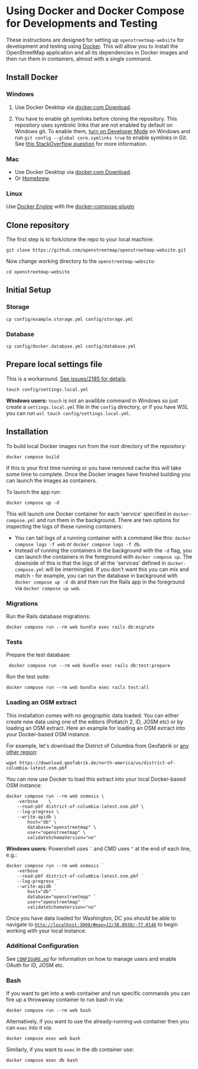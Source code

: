 # Using Docker and Docker Compose for Developments and Testing

These instructions are designed for setting up `openstreetmap-website` for development and testing using [Docker](https://www.docker.com/). This will allow you to install the OpenStreetMap application and all its dependencies in Docker images and then run them in containers, almost with a single command.

## Install Docker

### Windows

1. Use Docker Desktop via [docker.com Download](https://www.docker.com/products/docker-desktop/).

2. You have to enable git symlinks before cloning the repository.
   This repository uses symbolic links that are not enabled by default on Windows git. To enable them, [turn on Developer Mode](https://windowsreport.com/windows-11-developer-mode/) on Windows and run `git config --global core.symlinks true` to enable symlinks in Git. See [this StackOverflow question](https://stackoverflow.com/questions/5917249/git-symbolic-links-in-windows) for more information.

### Mac

- Use Docker Desktop via [docker.com Download](https://www.docker.com/products/docker-desktop/).
- Or [Homebrew](https://formulae.brew.sh/cask/docker).

### Linux

Use [Docker Engine](https://docs.docker.com/engine/install/ubuntu/) with the [docker-compose-plugin](https://docs.docker.com/compose/install/linux/)

## Clone repository

The first step is to fork/clone the repo to your local machine:

    git clone https://github.com/openstreetmap/openstreetmap-website.git

Now change working directory to the `openstreetmap-website`:

    cd openstreetmap-website

## Initial Setup

### Storage

    cp config/example.storage.yml config/storage.yml

### Database

    cp config/docker.database.yml config/database.yml

## Prepare local settings file

This is a workaround. [See issues/2185 for details](https://github.com/openstreetmap/openstreetmap-website/issues/2185#issuecomment-508676026).

    touch config/settings.local.yml

**Windows users:** `touch` is not an availible command in Windows so just create a `settings.local.yml` file in the `config` directory, or if you have WSL you can run `wsl touch config/settings.local.yml`.

## Installation

To build local Docker images run from the root directory of the repository:

    docker compose build

If this is your first time running or you have removed cache this will take some time to complete. Once the Docker images have finished building you can launch the images as containers.

To launch the app run:

    docker compose up -d

This will launch one Docker container for each 'service' specified in `docker-compose.yml` and run them in the background. There are two options for inspecting the logs of these running containers:

- You can tail logs of a running container with a command like this: `docker compose logs -f web` or `docker compose logs -f db`.
- Instead of running the containers in the background with the `-d` flag, you can launch the containers in the foreground with `docker compose up`. The downside of this is that the logs of all the 'services' defined in `docker-compose.yml` will be intermingled. If you don't want this you can mix and match - for example, you can run the database in background with `docker compose up -d db` and then run the Rails app in the foreground via `docker compose up web`.

### Migrations

Run the Rails database migrations:

    docker compose run --rm web bundle exec rails db:migrate

### Tests

Prepare the test database:

     docker compose run --rm web bundle exec rails db:test:prepare

Run the test suite:

    docker compose run --rm web bundle exec rails test:all

### Loading an OSM extract

This installation comes with no geographic data loaded. You can either create new data using one of the editors (Potlatch 2, iD, JOSM etc) or by loading an OSM extract. Here an example for loading an OSM extract into your Docker-based OSM instance.

For example, let's download the District of Columbia from Geofabrik or [any other region](https://download.geofabrik.de):

    wget https://download.geofabrik.de/north-america/us/district-of-columbia-latest.osm.pbf

You can now use Docker to load this extract into your local Docker-based OSM instance:

    docker compose run --rm web osmosis \
        -verbose    \
        --read-pbf district-of-columbia-latest.osm.pbf \
        --log-progress \
        --write-apidb \
            host="db" \
            database="openstreetmap" \
            user="openstreetmap" \
            validateSchemaVersion="no"

**Windows users:** Powershell uses `` ` `` and CMD uses `^` at the end of each line, e.g.:

    docker compose run --rm web osmosis `
        -verbose    `
        --read-pbf district-of-columbia-latest.osm.pbf `
        --log-progress `
        --write-apidb `
            host="db" `
            database="openstreetmap" `
            user="openstreetmap" `
            validateSchemaVersion="no"

Once you have data loaded for Washington, DC you should be able to navigate to [`http://localhost:3000/#map=12/38.8938/-77.0146`](http://localhost:3000/#map=12/38.8938/-77.0146) to begin working with your local instance.

### Additional Configuration

See [`CONFIGURE.md`](CONFIGURE.md) for information on how to manage users and enable OAuth for iD, JOSM etc.

### Bash

If you want to get into a web container and run specific commands you can fire up a throwaway container to run bash in via:

    docker compose run --rm web bash

Alternatively, if you want to use the already-running `web` container then you can `exec` into it via:

    docker compose exec web bash

Similarly, if you want to `exec` in the db container use:

    docker compose exec db bash
